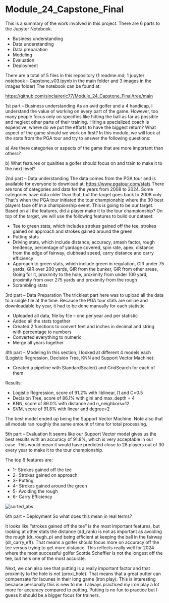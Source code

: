 # Module_24_Capstone_Final

This is a summary of the work involved in this project. There are 6 parts to the Jupyter Notebook.

- Business understanding
- Data understanding
- Data preparation
- Modeling
- Evaluation
- Deployment

There are a total of 5 files in this repository (1 readme.md; 1 jupyter notebook – Capstone_v03.ipynb in the main folder and 3 images in the images folder)
The notebook can be found at: 

https://github.com/sinclaireric77/Module_24_Capstone_Final/tree/main


1st part – Business understanding
As an avid golfer and a 4 handicap, I understand the value of working on every part of the game. However, too many people focus only on specifics like hitting the ball as far as possible and neglect other parts of their training. Hiring a specialized coach is expensive, where do we put the efforts to have the biggest return? What aspect of the game should we work on first?
In this module, we will look at the stats from the PGA tour and try to answer the following questions:

a) Are there categories or aspects of the game that are more important than others?

b) What features or qualities a golfer should focus on and train to make it to the next level?

2nd part – Data understanding
The data comes from the PGA tour and is available for everyone to download at: https://www.pgatour.com/stats
There are tons of categories and data for the years from 2008 to 2024. Some categories have data older than that, but the target goes back to 2008 only. That's when the PGA tour initiated the tour championship where the 30 best players face off in a championship event. This is going to be our target.
Based on all the features, did a player make it to the tour championship?
On top of the target, we will use the following features to build our dataset:

- Tee to green stats, which includes strokes gained off the tee, strokes gained on approach and strokes gained around the green
- Putting stats
- Driving stats, which include distance, accuracy, smash factor, rough tendency, percentage of yardage covered, spin rate, apex, distance from the edge of fairway, clubhead speed, carry distance and carry efficiency
- Approach to green stats, which include green in regulation, GIR under 75 yards, GIR over 200 yards, GIR from the bunker, GIR from other areas, Going for it, proximity to the hole, proximity from under 100 yard, proximity from over 275 yards and proximity from the rough
- Scrambling stats

3rd part – Data Preparation
The trickiest part here was to upload all the data to a single file at the time. Because the PGA tour stats are online and downloadable by year, it had to be done manually for each statistic

-	Uploaded all data, file by file – one per year and per statistic
-	Added all the stats together
-	Created 2 functions to convert feet and inches in decimal and string with percentage to numbers
-	Converted everything to numeric
-	Merge all years together

4th part – Modeling 
In this section, I looked at different 4 models each (Logistic Regression, Decision Tree, KNN and Support Vector Machine):
-	Created a pipeline with StandardScaler() and GridSearch for each of them

Results:

- Logistic Regression, score of 91.2% with liblinear, l1 and C=0.5
- Decision Tree, score of 86.1% with gini and max_depth = 4
- KNN, score of 89.0% with distance and n_neighbors=12
- SVM, score of 91.8% with linear and degree=2

The best model ended up being the Support Vector Machine. Note also that all models ran roughly the same amount of time for total processing.

5th part – Evaluation
It seems like our Support Vector model gives us the best results with an accuracy of 91.8%, which is very acceptable in our case. This would mean it would have predicted close to 28 players out of 30 every year to make it to the tour championship.

The top 6 features are:
- 1- Strokes gained off the tee
- 2- Strokes gained on approach
- 3- Putting
- 4- Strokes gained around the green
- 5- Avoiding the rough
- 6- Carry Efficiency

![sorted_abs](https://github.com/sinclaireric77/Module20_CapstoneP1/assets/160784197/e0e9692b-263d-4c92-9445-c86c1f38d188)


6th part – Deployment
So what does this mean in real terms?

It looks like “strokes gained off the tee” is the most important features, but looking at other stats the distance (dd_rank) is not as important as avoiding the rough (dr_rough_p) and being efficient at keeping the ball in the fairway (dr_carry_eff). That means a golfer should focus more on accuracy off the tee versus trying to get more distance. This reflects really well for 2024 where the most successful golfer Scottie Scheffler is not the longest off the tee, but he's one of the most accurate.

Next, we can also see that putting is a really important factor and that proximity to the hole is not (proxi_hole). That means that a great putter can compensate for lacunes in their long game (iron play). This is interesting because personally this is new to me. I always practiced my iron play a lot more for accuracy compared to putting. Putting is no fun to practice but I guess it should be a bigger focus for trainers.
